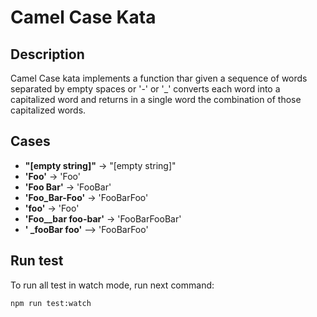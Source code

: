 # Camel Case Kata


## Description
Camel Case kata implements a function thar given a sequence of words separated
by empty spaces or '-' or '_' converts each word into a capitalized word and
returns in a single word the combination of those capitalized words.


## Cases

- **"[empty string]"** -> "[empty string]"  
- **'Foo'** -> 'Foo'
- **'Foo Bar'** -> 'FooBar'
- **'Foo_Bar-Foo'** -> 'FooBarFoo'
- **'foo'** -> 'Foo'
- **'Foo__bar foo-bar'** -> 'FooBarFooBar'
- **'   _fooBar foo'** --> 'FooBarFoo'

## Run test
To run all test in watch mode, run next command:

`
npm run test:watch
`


